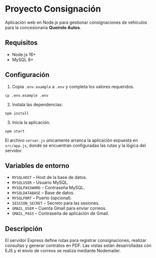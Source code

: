 # Proyecto Consignación

Aplicación web en Node.js para gestionar consignaciones de vehículos para la concesionaria **Queirolo Autos**.

## Requisitos
- Node.js 16+
- MySQL 8+

## Configuración
1. Copia `.env.example` a `.env` y completa los valores requeridos.

```
cp .env.example .env
```

2. Instala las dependencias:

```
npm install
```

3. Inicia la aplicación:

```
npm start
```

El archivo `server.js` únicamente arranca la aplicación expuesta en
`src/app.js`, donde se encuentran configuradas las rutas y la lógica del
servidor.

## Variables de entorno
- `MYSQLHOST` – Host de la base de datos.
- `MYSQLUSER` – Usuario MySQL.
- `MYSQLPASSWORD` – Contraseña MySQL.
- `MYSQLDATABASE` – Base de datos.
- `MYSQLPORT` – Puerto (opcional).
- `SESSION_SECRET` – Secreto para las sesiones.
- `GMAIL_USER` – Cuenta Gmail para enviar correos.
- `GMAIL_PASS` – Contraseña de aplicación de Gmail.

## Descripción
El servidor Express define rutas para registrar consignaciones, realizar
consultas y generar contratos en PDF. Las vistas están desarrolladas con
EJS y el envío de correos se realiza mediante Nodemailer.
